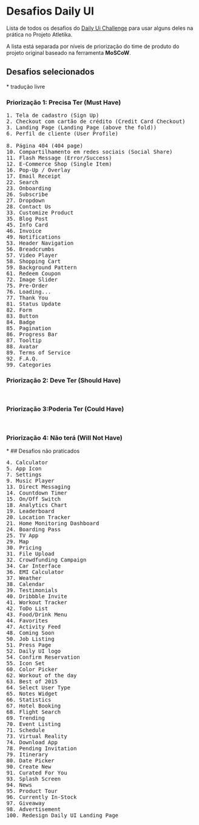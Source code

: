 # Desafios Daily UI

Lista de todos os desafios do [Daily Ui Challenge](https://www.dailyui.co/) para usar alguns deles na prática no Projeto Atletika.

A lista está separada por níveis de priorização do time de produto do projeto original baseado na ferramenta **MoSCoW**.



## Desafios selecionados
\* tradução livre

### Priorização 1: Precisa Ter (Must Have)
<pre>
1. Tela de cadastro (Sign Up)
2. Checkout com cartão de crédito (Credit Card Checkout)
3. Landing Page (Landing Page (above the fold))
6. Perfil de cliente (User Profile)

8. Página 404 (404 page)
10. Compartilhamento em redes sociais (Social Share)
11. Flash Message (Error/Success)
12. E-Commerce Shop (Single Item)
16. Pop-Up / Overlay
17. Email Receipt
22. Search
23. Onboarding
26. Subscribe
27. Dropdown
28. Contact Us
33. Customize Product
35. Blog Post
45. Info Card
46. Invoice
49. Notifications
53. Header Navigation
56. Breadcrumbs
57. Video Player
58. Shopping Cart
59. Background Pattern
61. Redeem Coupon
72. Image Slider
75. Pre-Order
76. Loading...
77. Thank You
81. Status Update
82. Form
83. Button
84. Badge
85. Pagination
86. Progress Bar
87. Tooltip
88. Avatar
89. Terms of Service
92. F.A.Q.
99. Categories
</pre>


### Priorização 2: Deve Ter (Should Have)
<pre>

</pre>



### Priorização 3:Poderia Ter (Could Have)
<pre>

</pre>




### Priorização 4: Não terá (Will Not Have)

\* ## Desafios não praticados

<pre>
4. Calculator
5. App Icon
7. Settings
9. Music Player
13. Direct Messaging
14. Countdown Timer
15. On/Off Switch
18. Analytics Chart
19. Leaderboard
20. Location Tracker
21. Home Monitoring Dashboard
24. Boarding Pass
25. TV App
29. Map
30. Pricing
31. File Upload
32. Crowdfunding Campaign
34. Car Interface
36. EMI Calculator
37. Weather
38. Calendar
39. Testimonials
40. Dribbble Invite
41. Workout Tracker
42. ToDo List
43. Food/Drink Menu
44. Favorites
47. Activity Feed
48. Coming Soon
50. Job Listing
51. Press Page
52. Daily UI logo
54. Confirm Reservation
55. Icon Set
60. Color Picker
62. Workout of the day
63. Best of 2015
64. Select User Type
65. Notes Widget
66. Statistics
67. Hotel Booking
68. Flight Search
69. Trending
70. Event Listing
71. Schedule
73. Virtual Reality
74. Download App
78. Pending Invitation
79. Itinerary
80. Date Picker
90. Create New
91. Curated For You
93. Splash Screen
94. News
95. Product Tour
96. Currently In-Stock
97. Giveaway
98. Advertisement
100. Redesign Daily UI Landing Page
</pre>
